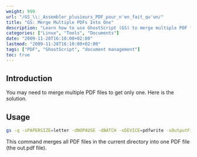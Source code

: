```yaml
---
weight: 999
url: "/GS_\\:_Assembler_plusieurs_PDF_pour_n'en_fait_qu'un/"
title: "GS: Merge Multiple PDFs Into One"
description: "Learn how to use GhostScript (GS) to merge multiple PDF files into a single document."
categories: ["Linux", "Tools", "Documents"]
date: "2009-11-28T16:10:00+02:00"
lastmod: "2009-11-28T16:10:00+02:00"
tags: ["PDF", "GhostScript", "document management"]
toc: true
---
```


## Introduction

You may need to merge multiple PDF files to get only one. Here is the solution.

## Usage

```bash
gs -q -sPAPERSIZE=letter -dNOPAUSE -dBATCH -sDEVICE=pdfwrite -sOutputFile=out.pdf `ls *.pdf`
```

This command merges all PDF files in the current directory into one PDF file (the out.pdf file).
